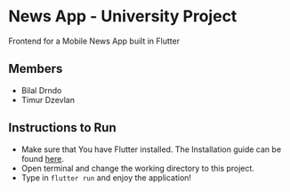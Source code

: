 # News App - University Project

Frontend for a Mobile News App built in Flutter

## Members 
- Bilal Drndo
- Timur Dzevlan


## Instructions to Run
- Make sure that You have Flutter installed. The Installation guide can be found [here](https://docs.flutter.dev/get-started/install).
- Open terminal and change the working directory to this project.
- Type in `flutter run` and enjoy the application!